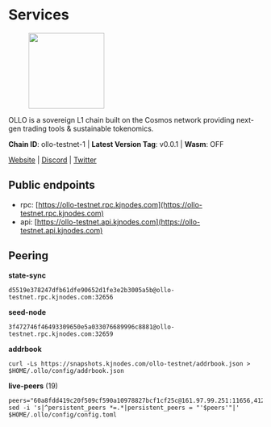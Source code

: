 # Services

<figure><img src="https://raw.githubusercontent.com/kj89/testnet_manuals/main/pingpub/logos/ollo.png" width="150" alt=""><figcaption></figcaption></figure>

OLLO is a sovereign L1 chain built on the Cosmos network providing  next-gen trading tools & sustainable tokenomics.

**Chain ID**: ollo-testnet-1 | **Latest Version Tag**: v0.0.1 | **Wasm**: OFF

[Website](https://www.ollostation.zone) | [Discord](https://discord.com/invite/GxBqZ9mSSm) | [Twitter](https://twitter.com/OLLOStation)


## Public endpoints

* rpc: [https://ollo-testnet.rpc.kjnodes.com](https://ollo-testnet.rpc.kjnodes.com)
* api: [https://ollo-testnet.api.kjnodes.com](https://ollo-testnet.api.kjnodes.com)

## Peering

**state-sync**

```
d5519e378247dfb61dfe90652d1fe3e2b3005a5b@ollo-testnet.rpc.kjnodes.com:32656
```

**seed-node**

```
3f472746f46493309650e5a033076689996c8881@ollo-testnet.rpc.kjnodes.com:32659
```

**addrbook**
```
curl -Ls https://snapshots.kjnodes.com/ollo-testnet/addrbook.json > $HOME/.ollo/config/addrbook.json
```

**live-peers** (19)
```
peers="60a8fdd419c20f509cf590a10978827bcf1cf25c@161.97.99.251:11656,412da32e046360f7e5168a89f80172ad093b17d9@65.109.37.58:17656,f09d8e2ada2d1d66a9cc8213a1d8ca7c6e5a29a6@65.108.79.57:54656,a99fc4e81770ca32d574cac2e8680dccc9b55f74@18.144.61.148:26656,dd577d8f2e997d7e70495640aff124ddb70d1a21@95.217.192.222:26656,d5519e378247dfb61dfe90652d1fe3e2b3005a5b@65.109.68.190:32656,da8d3ca8e1c147f0037b1c43ad3de7174f5ec1b7@209.145.59.224:26656,2a8f0fada8b8b71b8154cf30ce44aebea1b5fe3d@146.59.116.136:26656,377008a2fb0f98dfd15a4a38b9a751a5a3b56446@135.181.104.247:26656,42beefd08b5f8580177d1506220db3a548090262@65.108.195.29:26116,a553ae4af55d127300dd707a46e715b47a82610a@65.21.131.215:26626,4da239f27366a2f0076163fc577afdc67d470a82@65.109.90.33:18156,9865c6e15faced6643adc228e3a59744e1b4e277@116.203.29.162:46656,7db2f25b3bceeb32769d20316d5f1567f0a4bb54@167.86.99.7:16656,43da48176665407ebbe40f809a0ec2c84ab0579e@65.109.24.121:26656,4b73754c2c10d523ffd43ca95d9cb6e0ad8204a4@5.189.148.147:26656,c2bc7720a610d753b037d89e6c3f58f7c718e24f@116.202.117.229:32656,5c2a752c9b1952dbed075c56c600c3a79b58c395@195.3.220.135:27006,d4696aba0fbb58a31b2736819ddecf699d787edb@38.242.159.61:26656"
sed -i 's|^persistent_peers *=.*|persistent_peers = "'$peers'"|' $HOME/.ollo/config/config.toml
```
